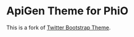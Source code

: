 # ApiGen Theme for PhiO
This is a fork of [Twitter Bootstrap Theme](https://github.com/ApiGen/ThemeBootstrap).
